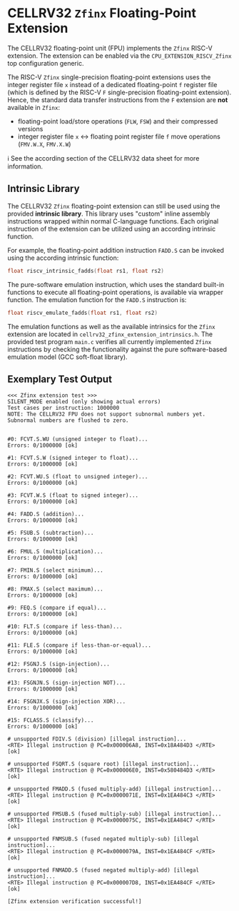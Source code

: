 # CELLRV32 `Zfinx` Floating-Point Extension

The CELLRV32 floating-point unit (FPU) implements the `Zfinx` RISC-V extension. The extension can be
enabled via the `CPU_EXTENSION_RISCV_Zfinx` top configuration generic.

The RISC-V `Zfinx` single-precision floating-point extensions uses the integer register file `x` instead
of a dedicated floating-point `f` register file (which is defined by the RISC-V `F` single-precision
floating-point extension). Hence, the standard data transfer instructions from the `F` extension are
**not** available in `Zfinx`:

* floating-point load/store operations (`FLW`, `FSW`) and their compressed versions
* integer register file `x` <-> floating point register file `f` move operations (`FMV.W.X`, `FMV.X.W`)

:information_source: See the according section of the CELLRV32 data sheet for more information.


## Intrinsic Library

The CELLRV32 `Zfinx` floating-point extension can still be used using the provided **intrinsic library**. This
library uses "custom" inline assembly instructions wrapped within normal C-language functions. Each original
instruction of the extension can be utilized using an according intrinsic function.

For example, the floating-point addition instruction `FADD.S` can be invoked using the according intrinsic function:

```c
float riscv_intrinsic_fadds(float rs1, float rs2)
```

The pure-software emulation instruction, which uses the standard built-in functions to execute all
floating-point operations, is available via wrapper function. The emulation function for the `FADD.S` instruction is:

```c
float riscv_emulate_fadds(float rs1, float rs2)
```

The emulation functions as well as the available intrinsics for the `Zfinx` extension are located in
`cellrv32_zfinx_extension_intrinsics.h`. The provided test program `main.c` verifies all currently implemented
`Zfinx` instructions by checking the functionality against the pure software-based emulation model (GCC soft-float library).


## Exemplary Test Output

```
<<< Zfinx extension test >>>
SILENT_MODE enabled (only showing actual errors)
Test cases per instruction: 1000000
NOTE: The CELLRV32 FPU does not support subnormal numbers yet. Subnormal numbers are flushed to zero.


#0: FCVT.S.WU (unsigned integer to float)...
Errors: 0/1000000 [ok]

#1: FCVT.S.W (signed integer to float)...
Errors: 0/1000000 [ok]

#2: FCVT.WU.S (float to unsigned integer)...
Errors: 0/1000000 [ok]

#3: FCVT.W.S (float to signed integer)...
Errors: 0/1000000 [ok]

#4: FADD.S (addition)...
Errors: 0/1000000 [ok]

#5: FSUB.S (subtraction)...
Errors: 0/1000000 [ok]

#6: FMUL.S (multiplication)...
Errors: 0/1000000 [ok]

#7: FMIN.S (select minimum)...
Errors: 0/1000000 [ok]

#8: FMAX.S (select maximum)...
Errors: 0/1000000 [ok]

#9: FEQ.S (compare if equal)...
Errors: 0/1000000 [ok]

#10: FLT.S (compare if less-than)...
Errors: 0/1000000 [ok]

#11: FLE.S (compare if less-than-or-equal)...
Errors: 0/1000000 [ok]

#12: FSGNJ.S (sign-injection)...
Errors: 0/1000000 [ok]

#13: FSGNJN.S (sign-injection NOT)...
Errors: 0/1000000 [ok]

#14: FSGNJX.S (sign-injection XOR)...
Errors: 0/1000000 [ok]

#15: FCLASS.S (classify)...
Errors: 0/1000000 [ok]

# unsupported FDIV.S (division) [illegal instruction]...
<RTE> Illegal instruction @ PC=0x000006A8, INST=0x18A484D3 </RTE>
[ok]

# unsupported FSQRT.S (square root) [illegal instruction]...
<RTE> Illegal instruction @ PC=0x000006E0, INST=0x580484D3 </RTE>
[ok]

# unsupported FMADD.S (fused multiply-add) [illegal instruction]...
<RTE> Illegal instruction @ PC=0x0000071E, INST=0x1EA484C3 </RTE>
[ok]

# unsupported FMSUB.S (fused multiply-sub) [illegal instruction]...
<RTE> Illegal instruction @ PC=0x0000075C, INST=0x1EA484C7 </RTE>
[ok]

# unsupported FNMSUB.S (fused negated multiply-sub) [illegal instruction]...
<RTE> Illegal instruction @ PC=0x0000079A, INST=0x1EA484CF </RTE>
[ok]

# unsupported FNMADD.S (fused negated multiply-add) [illegal instruction]...
<RTE> Illegal instruction @ PC=0x000007D8, INST=0x1EA484CF </RTE>
[ok]

[Zfinx extension verification successful!]
```
